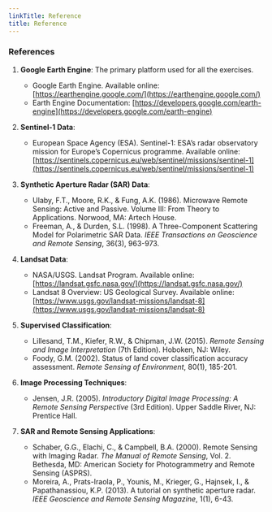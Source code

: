 ```yaml
---
linkTitle: Reference
title: Reference
---
```

### References

1. **Google Earth Engine**: The primary platform used for all the exercises. 
   - Google Earth Engine. Available online: [https://earthengine.google.com/](https://earthengine.google.com/)
   - Earth Engine Documentation: [https://developers.google.com/earth-engine](https://developers.google.com/earth-engine)

2. **Sentinel-1 Data**:
   - European Space Agency (ESA). Sentinel-1: ESA’s radar observatory mission for Europe’s Copernicus programme. Available online: [https://sentinels.copernicus.eu/web/sentinel/missions/sentinel-1](https://sentinels.copernicus.eu/web/sentinel/missions/sentinel-1)

3. **Synthetic Aperture Radar (SAR) Data**:
   - Ulaby, F.T., Moore, R.K., & Fung, A.K. (1986). Microwave Remote Sensing: Active and Passive. Volume III: From Theory to Applications. Norwood, MA: Artech House.
   - Freeman, A., & Durden, S.L. (1998). A Three-Component Scattering Model for Polarimetric SAR Data. *IEEE Transactions on Geoscience and Remote Sensing*, 36(3), 963-973.

4. **Landsat Data**:
   - NASA/USGS. Landsat Program. Available online: [https://landsat.gsfc.nasa.gov/](https://landsat.gsfc.nasa.gov/)
   - Landsat 8 Overview: US Geological Survey. Available online: [https://www.usgs.gov/landsat-missions/landsat-8](https://www.usgs.gov/landsat-missions/landsat-8)

5. **Supervised Classification**:
   - Lillesand, T.M., Kiefer, R.W., & Chipman, J.W. (2015). *Remote Sensing and Image Interpretation* (7th Edition). Hoboken, NJ: Wiley.
   - Foody, G.M. (2002). Status of land cover classification accuracy assessment. *Remote Sensing of Environment*, 80(1), 185-201.

6. **Image Processing Techniques**:
   - Jensen, J.R. (2005). *Introductory Digital Image Processing: A Remote Sensing Perspective* (3rd Edition). Upper Saddle River, NJ: Prentice Hall.

7. **SAR and Remote Sensing Applications**:
   - Schaber, G.G., Elachi, C., & Campbell, B.A. (2000). Remote Sensing with Imaging Radar. *The Manual of Remote Sensing*, Vol. 2. Bethesda, MD: American Society for Photogrammetry and Remote Sensing (ASPRS).
   - Moreira, A., Prats-Iraola, P., Younis, M., Krieger, G., Hajnsek, I., & Papathanassiou, K.P. (2013). A tutorial on synthetic aperture radar. *IEEE Geoscience and Remote Sensing Magazine*, 1(1), 6-43.
